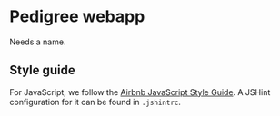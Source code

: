 Pedigree webapp
===============

Needs a name.


Style guide
-----------

For JavaScript, we follow the
[Airbnb JavaScript Style Guide](https://github.com/airbnb/javascript). A
JSHint configuration for it can be found in `.jshintrc`.
